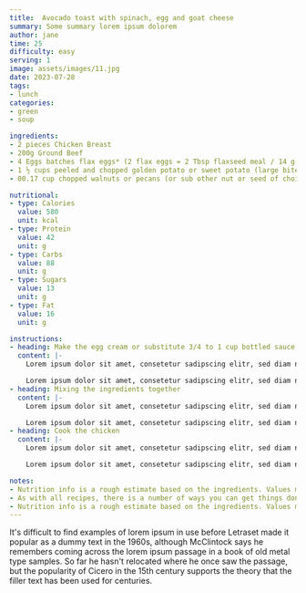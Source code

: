 ```yaml
---
title:  Avocado toast with spinach, egg and goat cheese
summary: Some summary lorem ipsum dolorem
author: jane
time: 25
difficulty: easy
serving: 1
image: assets/images/11.jpg
date: 2023-07-28
tags:
- lunch
categories: 
- green
- soup

ingredients:
- 2 pieces Chicken Breast 
- 200g Ground Beef
- 4 Eggs batches flax eggs* (2 flax eggs = 2 Tbsp flaxseed meal / 14 g + 5 Tbsp / 75 ml water)
- 1 ½ cups peeled and chopped golden potato or sweet potato (large bite-size pieces)
- 00.17 cup chopped walnuts or pecans (or sub other nut or seed of choice)

nutritional:
- type: Calories
  value: 580
  unit: kcal
- type: Protein
  value: 42
  unit: g
- type: Carbs
  value: 88
  unit: g
- type: Sugars
  value: 13
  unit: g
- type: Fat
  value: 16
  unit: g

instructions:
- heading: Make the egg cream or substitute 3/4 to 1 cup bottled sauce
  content: |-
    Lorem ipsum dolor sit amet, consetetur sadipscing elitr, sed diam nonumy eirmod tempor in vid unt ut labore et dolore magna aliquyam erat, sed diam voluptua. At vero eos et acc usam et justo duo dolores et ea rebum. Stet clita kasd gubergren, no sea takimata sanctus. In tota corpora sit.

    Lorem ipsum dolor sit amet, consetetur sadipscing elitr, sed diam nonumy eirmod tempor in vid unt ut labore et dolore magna aliquyam erat, sed diam voluptua. At vero eos et acc usam et justo duo dolores et ea rebum. Stet clita kasd gubergren, no sea takimata sanctus. In tota corpora sit.
- heading: Mixing the ingredients together
  content: |-
    Lorem ipsum dolor sit amet, consetetur sadipscing elitr, sed diam nonumy eirmod tempor in vid unt ut labore et dolore magna aliquyam erat, sed diam voluptua. At vero eos et acc usam et justo duo dolores et ea rebum. Stet clita kasd gubergren, no sea takimata sanctus. In tota corpora sit.

    Lorem ipsum dolor sit amet, consetetur sadipscing elitr, sed diam nonumy eirmod tempor in vid unt ut labore et dolore magna aliquyam erat, sed diam voluptua. At vero eos et acc usam et justo duo dolores et ea rebum. Stet clita kasd gubergren, no sea takimata sanctus. In tota corpora sit.
- heading: Cook the chicken
  content: |-
    Lorem ipsum dolor sit amet, consetetur sadipscing elitr, sed diam nonumy eirmod tempor in vid unt ut labore et dolore magna aliquyam erat, sed diam voluptua. At vero eos et acc usam et justo duo dolores et ea rebum. Stet clita kasd gubergren, no sea takimata sanctus. In tota corpora sit.

    Lorem ipsum dolor sit amet, consetetur sadipscing elitr, sed diam nonumy eirmod tempor in vid unt ut labore et dolore magna aliquyam erat, sed diam voluptua. At vero eos et acc usam et justo duo dolores et ea rebum. Stet clita kasd gubergren, no sea takimata sanctus. In tota corpora sit.

notes:
- Nutrition info is a rough estimate based on the ingredients. Values may vary from case to case.
- As with all recipes, there is a number of ways you can get things done. If you believe that some of the instructions can be improved, or have alternative solution, feel free to leave a comment.
- Nutrition info is a rough estimate based on the ingredients. Values may vary from case to case.
---
```


It's difficult to find examples of lorem ipsum in use before Letraset made it popular as a dummy text in the 1960s, although McClintock says he remembers coming across the lorem ipsum passage in a book of old metal type samples. So far he hasn't relocated where he once saw the passage, but the popularity of Cicero in the 15th century supports the theory that the filler text has been used for centuries.


